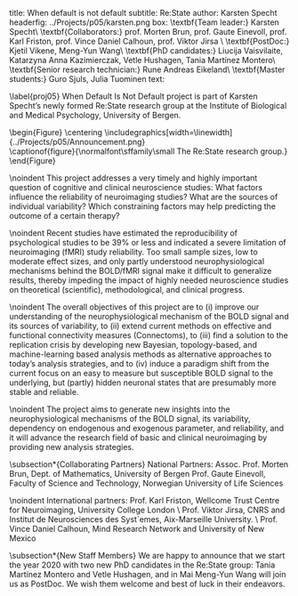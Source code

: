 title: When default is not default
subtitle: Re:State
author: Karsten Specht
headerfig: ../Projects/p05/karsten.png
box: \textbf{Team leader:} Karsten Specht\\ \textbf{Collaborators:} prof. Morten Brun, prof. Gaute Einevoll, prof. Karl Friston, prof. Vince Daniel Calhoun, prof. Viktor Jirsa \\ \textbf{PostDoc:} Kjetil Vikene, Meng-Yun Wang\\ \textbf{PhD candidates:} Liucija Vaisvilaite, Katarzyna Anna Kazimierczak, Vetle Hushagen, Tania Martínez Montero\\ \textbf{Senior research technician:} Rune Andreas Eikeland\\ \textbf{Master students:} Guro Sjuls, Julia Tuominen
text:

\label{proj05}
When Default Is Not Default project is part of Karsten Specht’s newly formed Re:State research group at the Institute of Biological and Medical Psychology, University of Bergen. 

\begin{Figure}
    \centering
    \includegraphics[width=\linewidth]{../Projects/p05/Announcement.png}  
    \captionof{figure}{\normalfont\sffamily\small The Re:State research group.}
\end{Figure}

\noindent
This project addresses a very timely and highly important question of cognitive and clinical neuroscience studies: What factors influence the reliability of neuroimaging studies? What are the sources of individual variability? Which constraining factors may help predicting the outcome of a certain therapy?

\noindent
Recent studies have estimated the reproducibility of psychological studies to be 39\% or less and indicated a severe limitation of neuroimaging (fMRI) study reliability. Too small sample sizes, low to moderate effect sizes, and only partly understood neurophysiological mechanisms behind the BOLD/fMRI signal make it difficult to generalize results, thereby impeding the impact of highly needed neuroscience studies on theoretical (scientific), methodological, and clinical progress.

\noindent
The overall objectives of this project are to (i) improve our understanding of the neurophysiological mechanism of the BOLD signal and its sources of variability, to (ii) extend current methods on effective and functional connectivity measures (Connectoms), to (iii) find a solution to the replication crisis by developing new Bayesian, topology-based, and machine-learning based analysis methods as alternative approaches to today’s analysis strategies, and to (iv) induce a paradigm shift from the current focus on an easy to measure but susceptible BOLD signal to the underlying, but (partly) hidden neuronal states that are presumably more stable and reliable.

\noindent
The project aims to generate new insights into the neurophysiological mechanisms of the BOLD signal, its variability, dependency on endogenous and exogenous parameter, and reliability, and it will advance the research field of basic and clinical neuroimaging by providing new analysis strategies.

\subsection*{Collaborating Partners}
National Partners:
Assoc. Prof. Morten Brun, Dept. of Mathematics, University of Bergen
Prof. Gaute Einevoll, Faculty of Science and Technology, Norwegian University of Life Sciences
 
\noindent
International partners:
Prof. Karl Friston, Wellcome Trust Centre for Neuroimaging, University College London \\
Prof. Viktor Jirsa, CNRS and Institut de Neurosciences des Syst\`emes, Aix-Marseille University. \\
Prof. Vince Daniel Calhoun, Mind Research Network and University of New Mexico

\subsection*{New Staff Members}
We are happy to announce that we start the year 2020 with two new PhD candidates in the Re:State group: Tania Martínez Montero and Vetle Hushagen, and in Mai Meng-Yun Wang will join us as PostDoc. We wish them welcome and best of luck in their endeavors.
